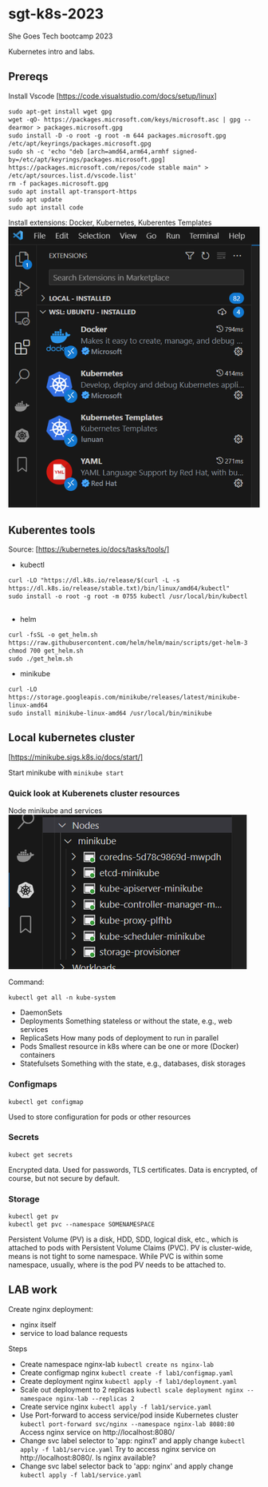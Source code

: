 # sgt-k8s-2023
She Goes Tech bootcamp 2023

Kubernetes intro and labs.

## Prereqs
Install Vscode [https://code.visualstudio.com/docs/setup/linux]
```
sudo apt-get install wget gpg
wget -qO- https://packages.microsoft.com/keys/microsoft.asc | gpg --dearmor > packages.microsoft.gpg
sudo install -D -o root -g root -m 644 packages.microsoft.gpg /etc/apt/keyrings/packages.microsoft.gpg
sudo sh -c 'echo "deb [arch=amd64,arm64,armhf signed-by=/etc/apt/keyrings/packages.microsoft.gpg] https://packages.microsoft.com/repos/code stable main" > /etc/apt/sources.list.d/vscode.list'
rm -f packages.microsoft.gpg
sudo apt install apt-transport-https
sudo apt update
sudo apt install code
```
Install extensions: Docker, Kubernetes, Kuberentes Templates
![Plugins for lab in vscode editor](images/vscode-plugins.png)



## Kuberentes tools
Source: [https://kubernetes.io/docs/tasks/tools/]

- kubectl
```
curl -LO "https://dl.k8s.io/release/$(curl -L -s https://dl.k8s.io/release/stable.txt)/bin/linux/amd64/kubectl"
sudo install -o root -g root -m 0755 kubectl /usr/local/bin/kubectl
   
```
- helm
```
curl -fsSL -o get_helm.sh https://raw.githubusercontent.com/helm/helm/main/scripts/get-helm-3
chmod 700 get_helm.sh
sudo ./get_helm.sh
```
- minikube
```
curl -LO https://storage.googleapis.com/minikube/releases/latest/minikube-linux-amd64
sudo install minikube-linux-amd64 /usr/local/bin/minikube
```

## Local kubernetes cluster 
[https://minikube.sigs.k8s.io/docs/start/]

Start minikube with ```minikube start```

### Quick look at Kuberenets cluster resources
Node minikube and services
![K8s node with required services](images/k8s-node.png)

Command: 
```
kubectl get all -n kube-system
```
- DaemonSets
- Deployments
  Something stateless or without the state, e.g., web services
- ReplicaSets
  How many pods of deployment to run in parallel
- Pods
  Smallest resource in k8s where can be one or more (Docker) containers
- Statefulsets
  Something with the state, e.g., databases, disk storages

### Configmaps
```
kubectl get configmap
```
Used to store configuration for pods or other resources

### Secrets
```
kubect get secrets
```
Encrypted data. Used for passwords, TLS certificates. Data is encrypted, of course, but not secure by default.

### Storage
```
kubectl get pv
kubectl get pvc --namespace SOMENAMESPACE
```
Persistent Volume (PV) is a disk, HDD, SDD, logical disk, etc., which is attached to pods with Persistent Volume Claims (PVC). PV is cluster-wide, means is not tight to some namespace. While PVC is within some namespace, usually, where is the pod PV needs to be attached to.

## LAB work
Create nginx deployment:
- nginx itself
- service to load balance requests

Steps
- Create namespace nginx-lab
```kubectl create ns nginx-lab```
- Create configmap nginx 
```kubectl create -f lab1/configmap.yaml```
- Create deployment nginx
```kubectl apply -f lab1/deployment.yaml```
- Scale out deployment to 2 replicas
```kubectl scale deployment nginx --namespace nginx-lab --replicas 2```
- Create service nginx
```kubectl apply -f lab1/service.yaml```
- Use Port-forward to access service/pod inside Kubernetes cluster
```kubectl port-forward svc/nginx --namespace nginx-lab 8080:80```
Access nginx service on http://localhost:8080/
- Change svc label selector to 'app: nginx1' and apply change
```kubectl apply -f lab1/service.yaml```
Try to access nginx service on http://localhost:8080/. Is nginx available?
- Change svc label selector back to 'app: nginx' and apply change
```kubectl apply -f lab1/service.yaml```
